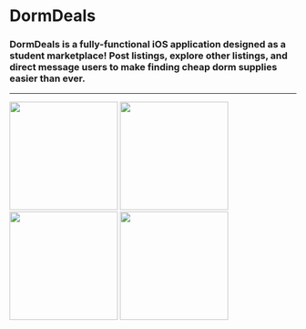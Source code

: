 <h1> DormDeals </h1>

<h3> DormDeals is a fully-functional iOS application designed as a student marketplace! Post listings, explore other listings, and direct message users to make finding cheap dorm supplies easier than ever. </h3>

***
<p float="left">
  <img src="https://github.com/user-attachments/assets/4d71593c-35b1-460a-8283-778f3cd5b523" width=190/>
  <img src="https://github.com/user-attachments/assets/179b06a3-1a6b-4480-b175-a98c6823cdaf" width=190/>
  <img src="https://github.com/user-attachments/assets/3fd3b34c-00a3-4e30-8bd1-9c339a384156" width=190/>
  <img src="https://github.com/user-attachments/assets/2f0059d7-95d7-4c6d-94ac-4202a59d92d5" width=190/>
</p>

